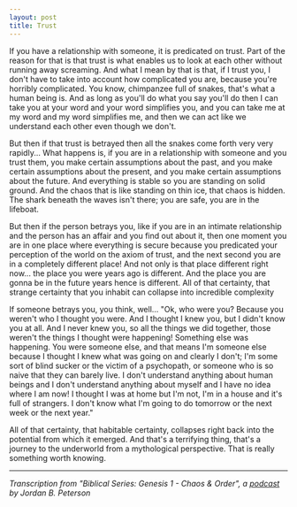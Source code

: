 ```yaml
---
layout: post
title: Trust
---
```


If you have a relationship with someone, it is predicated on trust. Part of the reason for that is that trust is what enables us to look at each other without running away screaming. And what I mean by that is that, if I trust you, I don't have to take into account how complicated you are, because you're horribly complicated. You know, chimpanzee full of snakes, that's what a human being is. And as long as you'll do what you say you'll do then I can take you at your word and your word simplifies you, and you can take me at my word and my word simplifies me, and then we can act like we understand each other even though we don't.

But then if that trust is betrayed then all the snakes come forth very very rapidly... What happens is, if you are in a relationship with someone and you trust them, you make certain assumptions about the past, and you make certain assumptions about the present, and you make certain assumptions about the future. And everything is stable so you are standing on solid ground. And the chaos that is like standing on thin ice, that chaos is hidden. The shark beneath the waves isn't there; you are safe, you are in the lifeboat.

But then if the person betrays you, like if you are in an intimate relationship and the person has an affair and you find out about it, then one moment you are in one place where everything is secure because you predicated your perception of the world on the axiom of trust, and the next second you are in a completely different place! And not only is that place different right now... the place you were years ago is different. And the place you are gonna be in the future years hence is different. All of that certainty, that strange certainty that you inhabit can collapse into incredible complexity

If someone betrays you, you think, well... "Ok, who were you? Because you weren't who I thought you were. And I thought I knew you, but I didn't know you at all. And I never knew you, so all the things we did together, those weren't the things I thought were happening! Something else was happening. You were someone else, and that means I'm someone else because I thought I knew what was going on and clearly I don't; I'm some sort of blind sucker or the victim of a psychopath, or someone who is so naive that they can barely live. I don't understand anything about human beings and I don't understand anything about myself and I have no idea where I am now! I thought I was at home but I'm not, I'm in a house and it's full of strangers. I don't know what I'm going to do tomorrow or the next week or the next year."

All of that certainty, that habitable certainty, collapses right back into the potential from which it emerged. And that's a terrifying thing, that's a journey to the underworld from a mythological perspective. That is really something worth knowing.

___
_Transcription from "Biblical Series: Genesis 1 - Chaos & Order", a [podcast]() by Jordan B. Peterson_
